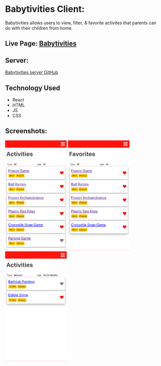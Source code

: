# Babytivities Client:

Babytivities allows users to view, filter, & favorite activites that parents can do with their children from home.

## Live Page: [Babytivities](https://babytivities-app.now.sh/)

## Server:

[Babytivities server GitHub](https://github.com/codylee02/babytivities-api)

## Technology Used

- React
- HTML
- JS
- CSS

## Screenshots:

<img src="src/routes/LandingPage/images/activities.png" width="200" alt="activities list example">
<img src="src/routes/LandingPage/images/favorites.png" width="200" alt="favorites lists tab example">
<img src="src/routes/LandingPage/images/filters.png" width="200" alt="filters example">
